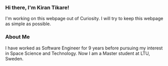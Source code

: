 ### Hi there, I'm Kiran Tikare!
I'm working on this webpage out of Curiosity. I will try to keep this webpage as simple as possible.

### About Me
I have worked as Software Engineer for 9 years before pursuing my interest in Space Science and Technology. Now I am a Master student at LTU, Sweden.
